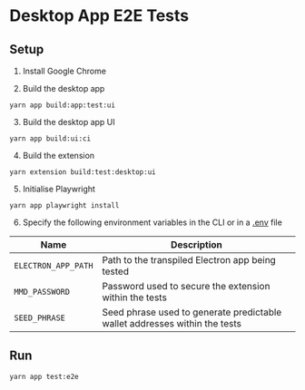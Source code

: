 # Desktop App E2E Tests

## Setup

1. Install Google Chrome

2. Build the desktop app
```
yarn app build:app:test:ui
```

3. Build the desktop app UI 
```
yarn app build:ui:ci
```

4. Build the extension
```
yarn extension build:test:desktop:ui
```

5. Initialise Playwright
```
yarn app playwright install
```

6. Specify the following environment variables in the CLI or in a [.env](../../.env.example) file

| Name | Description
| --- | --- |
| `ELECTRON_APP_PATH` | Path to the transpiled Electron app being tested
| `MMD_PASSWORD` | Password used to secure the extension within the tests
| `SEED_PHRASE` | Seed phrase used to generate predictable wallet addresses within the tests

## Run
```
yarn app test:e2e
```
